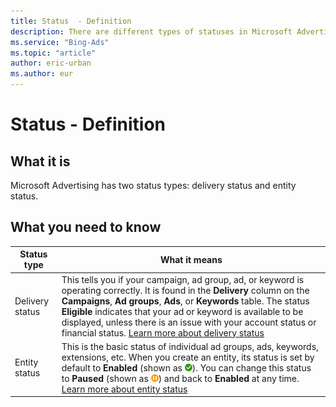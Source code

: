 ```yaml
---
title: Status  - Definition
description: There are different types of statuses in Microsoft Advertising. Learn about each one.
ms.service: "Bing-Ads"
ms.topic: "article"
author: eric-urban
ms.author: eur
---
```


# Status  - Definition

## What it is

Microsoft Advertising has two status types: delivery status and entity status.

## What you need to know

|Status type|What it means|
|---|---|
|Delivery status|This tells you if your campaign, ad group, ad, or keyword is operating correctly. It is found in the **Delivery** column on the **Campaigns**, **Ad groups**, **Ads**, or **Keywords** table. The status **Eligible** indicates that your ad or keyword is available to be displayed, unless there is an issue with your account status or financial status. [Learn more about delivery status](./hlp_BA_CONC_EditorialStatus.md)|
|Entity status|This is the basic status of individual ad groups, ads, keywords, extensions, etc. When you create an entity, its status is set by default to **Enabled** (shown as ![Enabled icon](../images/BA_icon_active.png)). You can change this status to **Paused** (shown as ![Paused icon](../images/BA_icon_pause.png)) and back to **Enabled** at any time. [Learn more about entity status](./hlp_BA_PROC_ChgSettings.md)|


